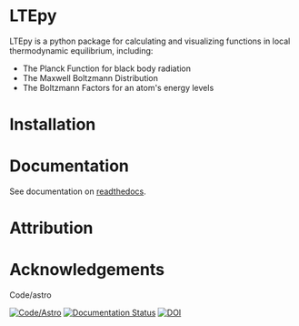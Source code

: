 # LTEpy

LTEpy is a python package for calculating and visualizing functions in local thermodynamic equilibrium, including:
* The Planck Function for black body radiation
* The Maxwell Boltzmann Distribution
* The Boltzmann Factors for an atom's energy levels

# Installation

# Documentation

See documentation on [readthedocs](https://ltepy.readthedocs.io/en/latest/).

# Attribution

# Acknowledgements
Code/astro



[![Code/Astro](https://img.shields.io/badge/Made%20at-Code/Astro-blueviolet.svg)](https://semaphorep.github.io/codeastro/)
[![Documentation Status](https://readthedocs.org/projects/ltepy/badge/?version=latest)](https://ltepy.readthedocs.io/en/latest/?badge=latest)
[![DOI](https://zenodo.org/badge/664794683.svg)](https://zenodo.org/badge/latestdoi/664794683)

